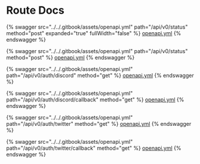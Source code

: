 # Route Docs



{% swagger src="../../.gitbook/assets/openapi.yml" path="/api/v0/status" method="post" expanded="true" fullWidth="false" %}
[openapi.yml](../../.gitbook/assets/openapi.yml)
{% endswagger %}

{% swagger src="../../.gitbook/assets/openapi.yml" path="/api/v0/status" method="post" %}
[openapi.yml](../../.gitbook/assets/openapi.yml)
{% endswagger %}

{% swagger src="../../.gitbook/assets/openapi.yml" path="/api/v0/auth/discord" method="get" %}
[openapi.yml](../../.gitbook/assets/openapi.yml)
{% endswagger %}

{% swagger src="../../.gitbook/assets/openapi.yml" path="/api/v0/auth/discord/callback" method="get" %}
[openapi.yml](../../.gitbook/assets/openapi.yml)
{% endswagger %}

{% swagger src="../../.gitbook/assets/openapi.yml" path="/api/v0/auth/twitter" method="get" %}
[openapi.yml](../../.gitbook/assets/openapi.yml)
{% endswagger %}

{% swagger src="../../.gitbook/assets/openapi.yml" path="/api/v0/auth/twitter/callback" method="get" %}
[openapi.yml](../../.gitbook/assets/openapi.yml)
{% endswagger %}

